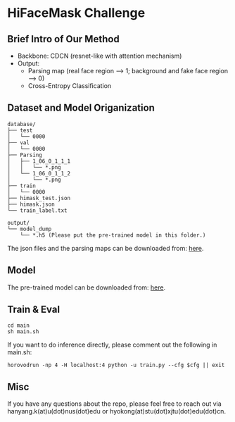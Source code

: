 # HiFaceMask Challenge

## Brief Intro of Our Method

- Backbone: CDCN (resnet-like with attention mechanism)
- Output: 
  - Parsing map (real face region --> 1; background and fake face region --> 0)
  - Cross-Entropy Classification

## Dataset and Model Origanization
```
database/
├── test
│   └── 0000
├── val
│   └── 0000
├── Parsing
│   ├── 1_06_0_1_1_1
│   │   └── *.png
│   └── 1_06_0_1_1_2
│       └── *.png
├── train
│   └── 0000
├── himask_test.json
├── himask.json
└── train_label.txt

output/
└── model_dump
    └── *.h5 (Please put the pre-trained model in this folder.)

```
The json files and the parsing maps can be downloaded from: [here](https://drive.google.com/drive/folders/1mVCgaUKAU64lEshzTZSznSZL1cbqg77n?usp=sharing).


## Model
The pre-trained model can be downloaded from: [here](https://drive.google.com/drive/folders/1mVCgaUKAU64lEshzTZSznSZL1cbqg77n?usp=sharing).

## Train & Eval
```
cd main
sh main.sh
```

If you want to do inference directly, please comment out the following in main.sh:

```
horovodrun -np 4 -H localhost:4 python -u train.py --cfg $cfg || exit
```

## Misc

If you have any questions about the repo, please feel free to reach out via hanyang.k(at)u(dot)nus(dot)edu or hyokong(at)stu(dot)xjtu(dot)edu(dot)cn.

